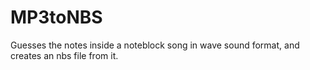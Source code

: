 # MP3toNBS
Guesses the notes inside a noteblock song in wave sound format, and creates an nbs file from it.
